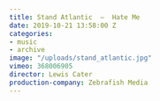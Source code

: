 ```yaml
---
title: Stand Atlantic  —  Hate Me
date: 2019-10-21 13:58:00 Z
categories:
- music
- archive
image: "/uploads/stand_atlantic.jpg"
vimeo: 368006905
director: Lewis Cater
production-company: Zebrafish Media
---
```


